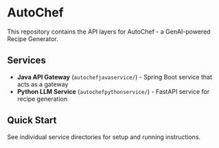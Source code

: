 # AutoChef
This repository contains the API layers for AutoChef - a GenAI-powered Recipe Generator.

## Services
- **Java API Gateway** (`autochefjavaservice/`) - Spring Boot service that acts as a gateway
- **Python LLM Service** (`autochefpythonservice/`) - FastAPI service for recipe generation

## Quick Start
See individual service directories for setup and running instructions.
